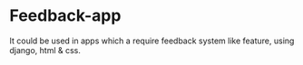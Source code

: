 # Feedback-app
It could be used in apps which a require feedback system like feature, using django, html & css.
 
